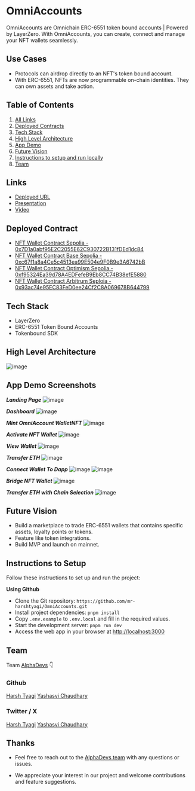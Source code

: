 # OmniAccounts

OmniAccounts are Omnichain ERC-6551 token bound accounts | Powered by LayerZero.
With OmniAccounts, you can create, connect and manage your NFT wallets seamlessly.

## Use Cases

- Protocols can airdrop directly to an NFT's token bound account.
- With ERC-6551, NFTs are now programmable on-chain identities. They can own assets and take action.

## Table of Contents

1. [All Links](#links)
2. [Deployed Contracts](#deployed-contract)
3. [Tech Stack](#tech-stack)
4. [High Level Architecture](#high-level-architecture)
5. [App Demo](#app-demo-screenshots)
6. [Future Vision](#future-vision)
7. [Instructions to setup and run locally ](#instructions-to-setup)
8. [Team](#team)

## Links

- [Deployed URL](https://omni-accounts.vercel.app/)
- [Presentation](https://www.canva.com/design/DAGQJF__nus/9uDwQTKvPhDqxmk6iI_7ug/view)
- [Video]()

## Deployed Contract

- [NFT Wallet Contract Sepolia - 0x7D1a0abf95E2C2055E62C930722B131fDEd1dc84](https://sepolia.etherscan.io/address/0x7D1a0abf95E2C2055E62C930722B131fDEd1dc84#code)
- [NFT Wallet Contract Base Sepolia - 0xc67f1a8a4Ce5c4513ea99E504e9F0B9e3A6742bB](https://sepolia.basescan.org/address/0xc67f1a8a4Ce5c4513ea99E504e9F0B9e3A6742bB#code)
- [NFT Wallet Contract Optimism Sepolia - 0xf95324Ea39d78A4EDFefeB9Eb8CC74B38efE5880](https://sepolia-optimism.etherscan.io/address/0xf95324Ea39d78A4EDFefeB9Eb8CC74B38efE5880#code)
- [NFT Wallet Contract Arbitrum Seploia - 0x93ac74e95EC83FeD0ee24Cf2C8A069678B644799](https://sepolia.arbiscan.io/address/0x93ac74e95EC83FeD0ee24Cf2C8A069678B644799#code)

## Tech Stack

- LayerZero
- ERC-6551 Token Bound Accounts
- Tokenbound SDK

## High Level Architecture

![image](/public/appDemo/architecture.png)

## App Demo Screenshots

**_Landing Page_**
![image](/public/appDemo/landing-page.png)

**_Dashboard_**
![image](/public/appDemo/dashboard.png)

**_Mint OmniAccount WalletNFT_**
![image](/public/appDemo/mint-omniaccountwalletnft.png)

**_Activate NFT Wallet_**
![image](/public/appDemo/activate-nft-wallet.png)

**_View Wallet_**
![image](/public/appDemo/view-wallet.png)

**_Transfer ETH_**
![image](/public/appDemo/transfer-eth.png)

**_Connect Wallet To Dapp_**
![image](/public/appDemo/connect-wallet-to-dapp.png)
![image](/public/appDemo/connect-wallet.png)

**_Bridge NFT Wallet_**
![image](/public/appDemo/bridge-nft-wallet.png)

**_Transfer ETH with Chain Selection_**
![image](/public/appDemo/transfer-eth-chain-selection.png)

## Future Vision

- Build a marketplace to trade ERC-6551 wallets that contains specific assets, loyalty points or tokens.
- Feature like token integrations.
- Build MVP and launch on mainnet.

## Instructions to Setup

Follow these instructions to set up and run the project:

**Using Github**

- Clone the Git repository: `https://github.com/mr-harshtyagi/OmniAccounts.git`
- Install project dependencies: `pnpm install`
- Copy `.env.example` to `.env.local` and fill in the required values.
- Start the development server: `pnpm run dev`
- Access the web app in your browser at [http://localhost:3000](http://localhost:3000)

## Team

Team [AlphaDevs](https://www.alphadevs.dev) 👇

### Github

[Harsh Tyagi](https://github.com/mr-harshtyagi)
[Yashasvi Chaudhary](https://github.com/0xyshv)

### Twitter / X

[Harsh Tyagi](https://twitter.com/0xmht)
[Yashasvi Chaudhary](https://twitter.com/0xyshv)

## Thanks

- Feel free to reach out to the [AlphaDevs team](https://www.alphadevs.dev) with any questions or issues.

- We appreciate your interest in our project and welcome contributions and feature suggestions.
